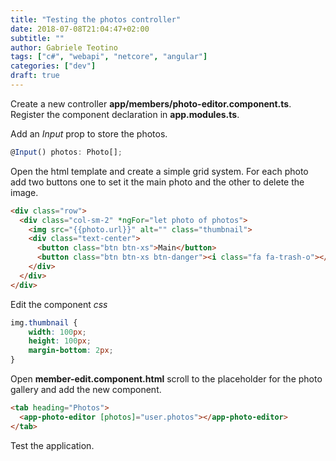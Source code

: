 ```yaml
---
title: "Testing the photos controller"
date: 2018-07-08T21:04:47+02:00
subtitle: ""
author: Gabriele Teotino
tags: ["c#", "webapi", "netcore", "angular"]
categories: ["dev"]
draft: true
---
```


<!--more-->

Create a new controller **app/members/photo-editor.component.ts**. Register the component declaration in **app.modules.ts**.

Add an *Input* prop to store the photos.

```typescript
@Input() photos: Photo[];
```

Open the html template and create a simple grid system. For each photo add two buttons one to set it the main photo and the other to delete the image.

```html
<div class="row">
  <div class="col-sm-2" *ngFor="let photo of photos">
    <img src="{{photo.url}}" alt="" class="thumbnail">
    <div class="text-center">
      <button class="btn btn-xs">Main</button>
      <button class="btn btn-xs btn-danger"><i class="fa fa-trash-o"></i></button>
    </div>
  </div>
</div>
```

Edit the component *css*
```css
img.thumbnail {
    width: 100px;
    height: 100px;
    margin-bottom: 2px;
}
```

Open **member-edit.component.html** scroll to the placeholder for the photo gallery and add the new component.

```html
<tab heading="Photos">
  <app-photo-editor [photos]="user.photos"></app-photo-editor>
</tab>
```

Test the application.
